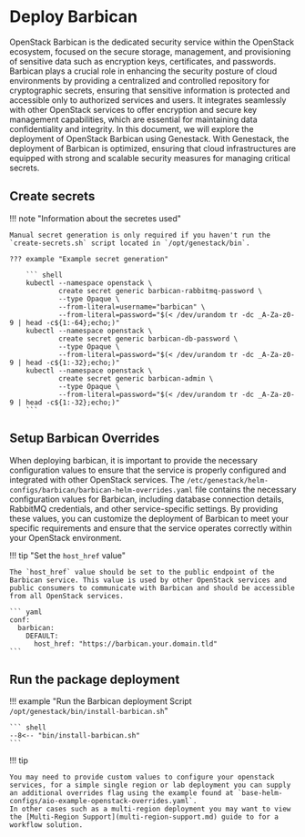 # Deploy Barbican

OpenStack Barbican is the dedicated security service within the OpenStack ecosystem, focused on the secure storage, management, and provisioning of sensitive data such as encryption keys, certificates, and passwords. Barbican plays a crucial role in enhancing the security posture of cloud environments by providing a centralized and controlled repository for cryptographic secrets, ensuring that sensitive information is protected and accessible only to authorized services and users. It integrates seamlessly with other OpenStack services to offer encryption and secure key management capabilities, which are essential for maintaining data confidentiality and integrity. In this document, we will explore the deployment of OpenStack Barbican using Genestack. With Genestack, the deployment of Barbican is optimized, ensuring that cloud infrastructures are equipped with strong and scalable security measures for managing critical secrets.

## Create secrets

!!! note "Information about the secretes used"

    Manual secret generation is only required if you haven't run the `create-secrets.sh` script located in `/opt/genestack/bin`.

    ??? example "Example secret generation"

        ``` shell
        kubectl --namespace openstack \
                create secret generic barbican-rabbitmq-password \
                --type Opaque \
                --from-literal=username="barbican" \
                --from-literal=password="$(< /dev/urandom tr -dc _A-Za-z0-9 | head -c${1:-64};echo;)"
        kubectl --namespace openstack \
                create secret generic barbican-db-password \
                --type Opaque \
                --from-literal=password="$(< /dev/urandom tr -dc _A-Za-z0-9 | head -c${1:-32};echo;)"
        kubectl --namespace openstack \
                create secret generic barbican-admin \
                --type Opaque \
                --from-literal=password="$(< /dev/urandom tr -dc _A-Za-z0-9 | head -c${1:-32};echo;)"
        ```

## Setup Barbican Overrides

When deploying barbican, it is important to provide the necessary configuration values to ensure that the service is properly
configured and integrated with other OpenStack services. The `/etc/genestack/helm-configs/barbican/barbican-helm-overrides.yaml`
file contains the necessary configuration values for Barbican, including database connection details, RabbitMQ credentials, and other
service-specific settings. By providing these values, you can customize the deployment of Barbican to meet your specific requirements
and ensure that the service operates correctly within your OpenStack environment.

!!! tip "Set the `host_href` value"

    The `host_href` value should be set to the public endpoint of the Barbican service. This value is used by other OpenStack services and public consumers to communicate with Barbican and should be accessible from all OpenStack services.

    ``` yaml
    conf:
      barbican:
        DEFAULT:
          host_href: "https://barbican.your.domain.tld"
    ```

## Run the package deployment

!!! example "Run the Barbican deployment Script `/opt/genestack/bin/install-barbican.sh`"

    ``` shell
    --8<-- "bin/install-barbican.sh"
    ```

!!! tip

    You may need to provide custom values to configure your openstack services, for a simple single region or lab deployment you can supply an additional overrides flag using the example found at `base-helm-configs/aio-example-openstack-overrides.yaml`.
    In other cases such as a multi-region deployment you may want to view the [Multi-Region Support](multi-region-support.md) guide to for a workflow solution.
